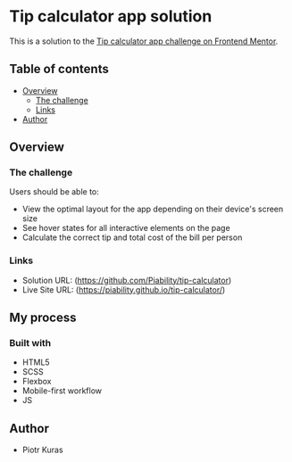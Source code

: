 # Tip calculator app solution

This is a solution to the [Tip calculator app challenge on Frontend Mentor](https://www.frontendmentor.io/challenges/tip-calculator-app-ugJNGbJUX).

## Table of contents

- [Overview](#overview)
  - [The challenge](#the-challenge)
  - [Links](#links)
- [Author](#author)


## Overview

### The challenge

Users should be able to:

- View the optimal layout for the app depending on their device's screen size
- See hover states for all interactive elements on the page
- Calculate the correct tip and total cost of the bill per person

### Links

- Solution URL: (https://github.com/Piability/tip-calculator)
- Live Site URL: (https://piability.github.io/tip-calculator/)

## My process

### Built with

- HTML5
- SCSS
- Flexbox
- Mobile-first workflow
- JS

## Author

- Piotr Kuras 
